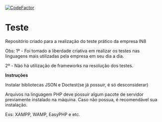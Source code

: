 <a href="https://www.codefactor.io/repository/github/mariaclara31/in8-desenvolvedor-fullstack"><img src="https://www.codefactor.io/repository/github/mariaclara31/in8-desenvolvedor-fullstack/badge" alt="CodeFactor" /></a>

<strong><h1>Teste</h1></strong>

Repositório criado para a realização do teste prático da empresa IN8

Obs:
1º - Foi tomado a liberdade criativa em realizar os testes nas linguagens mais utilizadas pela empresa em seu dia a dia.

2º - Não há utilização de frameworks na resolução dos testes.

<strong>Instruções</strong>

Instalar bibliotecas JSON e Doctest(se já possuir, é só desconsiderar)

Arquivos na linguagem PHP deve possuir algum pacote de servidor previamente instalado na máquina. Caso não possua, é recomendável sua instalação. 

Exs: XAMPP, WAMP, EasyPHP e etc.

